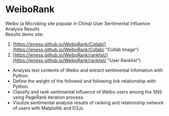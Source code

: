 # WeiboRank 
Weibo (a Microblog site popular in China) User Sentimental Influence Analysis Results<br>
Results demo site:
1. [https://jeness.github.io/WeiboRank/Collab/](https://jeness.github.io/WeiboRank/Collab/ "Collab Image") 
2. [https://jeness.github.io/WeiboRank/ranklist/](https://jeness.github.io/WeiboRank/ranklist/ "User Ranklist")
+ Analysis text contents of Weibo and extract sentimental infomation with Python.
+ Define the weight of the followed and following link relationship with Python. 
+ Classify and rank sentimental influence of Weibo users among the SNS using PageRank iteration process.
+ Visulize sentimental analysis results of ranking and relationship network of users with Matplotlib and D3.js.
